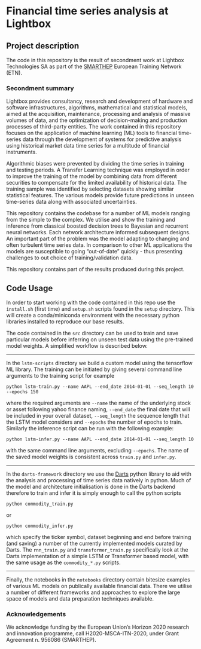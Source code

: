 # Financial time series analysis at Lightbox
## Project description
The code in this repository is the result of secondment work at Lightbox Technologies SA as part of the [SMARTHEP](https://www.smarthep.org/ "SMARTHEP") European Training Network (ETN).


### Secondment summary
Lightbox provides consultancy, research and development of hardware and software infrastructures, algorithms, mathematical and statistical models, aimed at the acquisition, maintenance, processing and analysis of massive volumes of data, and the optimization of decision-making and production processes of third-party entities.
The work contained in this repository focuses on the application of machine learning (ML) tools to financial time-series data through the development of systems for predictive analysis using historical market data time series for a multitude of financial instruments. 

Algorithmic biases were prevented by dividing the time series in training and testing periods. A Transfer Learning technique was employed in order to improve the training of the model by combining data from different securities to compensate for the limited availability of historical data. The training sample was identified by selecting datasets showing similar statistical features. The various models provide future predictions in unseen time-series data along with associated uncertainties.

This repository contains the codebase for a number of ML models ranging from the simple to the complex. We utilise and show the training and inference from classical boosted decision trees to Bayesian and recurrent neural networks. Each network architecture informed subsequent designs.
An important part of the problem was the model adapting to changing and often turbulent time series data. In comparison to other ML applications the models are susceptible to going “out-of-date” quickly - thus presenting challenges to out choice of training/validation data.

This repository contains part of the results produced during this project.

## Code Usage

In order to start working with the code contained in this repo use the `install.sh` (first time) and `setup.sh` scripts found in the `setup` directory. This will create a conda/miniconda environment with the necessary python libraries installed to reproduce our base results.

The code contained in the `src` directory can be used to train and save particular models before inferring on unseen test data using the pre-trained model weights. A simplified workflow is described below.

-------------------------------------------
In the `lstm-scripts` directory we build a custom model using the tensorflow ML library. The training can be initiated by giving several command line arguments to the training script for example
```
python lstm-train.py --name AAPL --end_date 2014-01-01 --seq_length 10 --epochs 150
```
where the required arguments are `--name` the name of the underlying stock or asset following yahoo finance naming, `--end_date` the final date that will be included in your overall dataset, `--seq_length` the sequence length that the LSTM model considers and `--epochs` the number of epochs to train.
Similarly the inference script can be run with the following example:
```
python lstm-infer.py --name AAPL --end_date 2014-01-01 --seq_length 10
```
with the same command line arguments, excluding `--epochs`. The name of the saved model weights is consistent across `train.py` and `infer.py`.

-------------------------------------------
In the `darts-framework` directory we use the [Darts](https://github.com/unit8co/darts "Darts") python library to aid with the analysis and processing of time series data natively in python. Much of the model and architecture initialisation is done in the Darts backend therefore to train and infer it is simply enough to call the python scripts
```
python commodity_train.py
```
or
```
python commodity_infer.py
```
which specify the ticker symbol, dataset beginning and end before training (and saving) a number of the currently implemented models curated by Darts. 
The `rnn_train.py` and `transformer_train.py` specifically look at the Darts implementation of a simple LSTM or Transformer based model, with the same usage as the `commodity_*.py` scripts.

-------------------------------------------
Finally, the notebooks in the `notebooks` directory contain bitesize examples of various ML models on publically available financial data. There we utilise a number of different frameworks and approaches to explore the large space of models and data preparation techniques available. 


### Acknowledgements

We acknowledge funding by the European Union’s Horizon 2020 research and innovation programme, call H2020-MSCA-ITN-2020, under Grant Agreement n. 956086 (SMARTHEP).
